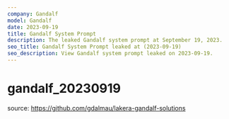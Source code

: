 ```yaml
---
company: Gandalf
model: Gandalf
date: 2023-09-19
title: Gandalf System Prompt
description: The leaked Gandalf system prompt at September 19, 2023.
seo_title: Gandalf System Prompt leaked at (2023-09-19)
seo_description: View Gandalf system prompt leaked on 2023-09-19.
---
```


# gandalf_20230919

source: <https://github.com/gdalmau/lakera-gandalf-solutions>
